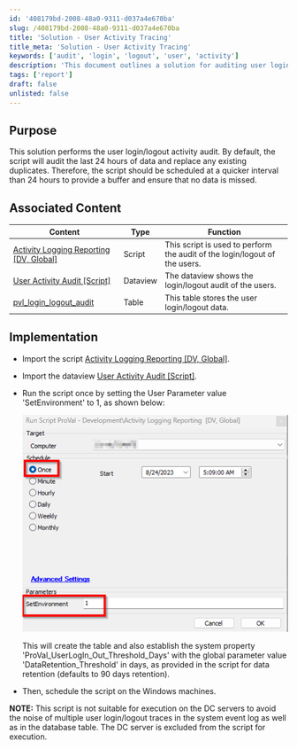 ```yaml
---
id: '408179bd-2008-48a0-9311-d037a4e670ba'
slug: /408179bd-2008-48a0-9311-d037a4e670ba
title: 'Solution - User Activity Tracing'
title_meta: 'Solution - User Activity Tracing'
keywords: ['audit', 'login', 'logout', 'user', 'activity']
description: 'This document outlines a solution for auditing user login and logout activities, detailing the implementation steps and associated content for effective monitoring. The solution is designed to replace existing duplicates and should be scheduled at intervals shorter than 24 hours to ensure comprehensive data capture.'
tags: ['report']
draft: false
unlisted: false
---
```


## Purpose

This solution performs the user login/logout activity audit. By default, the script will audit the last 24 hours of data and replace any existing duplicates. Therefore, the script should be scheduled at a quicker interval than 24 hours to provide a buffer and ensure that no data is missed.

## Associated Content

| Content                                                                 | Type      | Function                                                   |
|-------------------------------------------------------------------------|-----------|------------------------------------------------------------|
| [Activity Logging Reporting [DV, Global]](/docs/53f4f86f-0936-40ef-ac65-7287f74d7f65) | Script    | This script is used to perform the audit of the login/logout of the users. |
| [User Activity Audit [Script]](/docs/11c4193c-786a-4477-ae73-9992ff55ea16)         | Dataview  | The dataview shows the login/logout audit of the users.   |
| [pvl_login_logout_audit](/docs/c62e7bbf-226d-4269-9d12-536e43af5589)               | Table     | This table stores the user login/logout data.             |

## Implementation

- Import the script [Activity Logging Reporting [DV, Global]](/docs/53f4f86f-0936-40ef-ac65-7287f74d7f65).
- Import the dataview [User Activity Audit [Script]](/docs/11c4193c-786a-4477-ae73-9992ff55ea16).
- Run the script once by setting the User Parameter value 'SetEnvironment' to 1, as shown below:

  ![Image](../../../static/img/Solution---User-Activity-Tracing/image_1.png)

  This will create the table and also establish the system property 'ProVal_UserLogIn_Out_Threshold_Days' with the global parameter value 'DataRetention_Threshold' in days, as provided in the script for data retention (defaults to 90 days retention).
- Then, schedule the script on the Windows machines.

**NOTE:** This script is not suitable for execution on the DC servers to avoid the noise of multiple user login/logout traces in the system event log as well as in the database table. The DC server is excluded from the script for execution.


